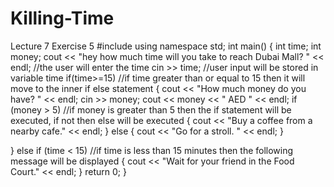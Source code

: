 # Killing-Time
Lecture 7 Exercise 5
#include<iostream>
using namespace std;
int main()
{
	int time;
	int money;
	cout << "hey how much time will you take to reach Dubai Mall? " << endl; //the user will enter the time
	cin >> time; //user input will be stored in variable time
	if(time>=15)  //if time greater than or equal to 15 then it will move to the inner if else statement
{
		cout << "How much money do you have? " << endl; 
		cin >> money;
		cout << money << " AED " << endl;
		if (money > 5)  //if money is greater than 5 then the if statement will be executed, if not then else will be executed
		{
			cout << "Buy a coffee from a nearby cafe." << endl;
		}
		else
		{
			cout << "Go for a stroll. " << endl;
		}

}
	else if (time < 15)  //if time is less than 15 minutes then the following message will be displayed
	{
		cout << "Wait for your friend in the Food Court." << endl;
	}
	return 0;
}
